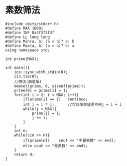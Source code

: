 # 素数筛法
	#include <bits/stdc++.h>
	#define MAX 10001
	#define INF 0x3f3f3f3f
	#define LL long long
	#define Min(a, b) (a < b)? a: b
	#define Max(a, b) (a < b)? b: a
	using namespace std;
	
	int prime[MAX];
	
	int main(){
	    ios::sync_with_stdio(0);
	    cin.tie(0);
	    //筛法(简易版)
	    memset(prime, 0, sizeof(prime));
	    prime[0] = prime[1] = 1;
	    for(int i = 2; i < MAX; i++){
	        if(prime[i] == 1)   continue;
	        int j = i * i;      //可以简单证明不用j = i + i
	        while(j < MAX){
	            prime[j] = 1;
	            j += i;
	        }
	    }
	    int n;
	    while(cin >> n){
	        if(prime[n])    cout << "不是素数" << endl;
	        else cout << "是素数" << endl;
	    }
	    return 0;
	}

